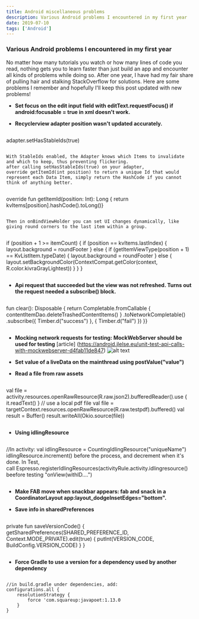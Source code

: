 ```yaml
---
title: Android miscellaneous problems
description: Various Android problems I encountered in my first year
date: 2019-07-10
tags: ['Android']
---
```


### Various Android problems I encountered in my first year

No matter how many tutorials you watch or how many lines of code you read, nothing gets you to learn faster than just build an app and encounter all kinds of problems while doing so. After one year, I have had my fair share of pulling hair and stalking StackOverflow for solutions. Here are some problems I remember and hopefully I'll keep this post updated with new problems!

* **Set focus on the edit input field with editText.requestFocus() if android:focusable = true in xml doesn't work.**

* **Recyclerview adapter position wasn't updated accurately.**
>```
adapter.setHasStableIds(true)
> ```
    With StableIds enabled, the Adapter knows which Items to invalidate and which to keep, thus preventing flickering.
    after calling setHasStableIds(true) on your adapter, override getItemId(int position) to return a unique Id that would represent each Data Item, simply return the HashCode if you cannot think of anything better.

> ```
override fun getItemId(position: Int): Long {    return kvItems[position].hashCode().toLong()}
> ```
    Then in onBindViewHolder you can set UI changes dynamically, like giving round corners to the last item within a group.

> ```
if (position + 1 >= itemCount) {
    if (position == kvItems.lastIndex) {
        layout.background = roundFooter
    } else {
        if (getItemViewType(position + 1) == KvListItem.typeDate) {
            layout.background = roundFooter
            } else {
                layout.setBackgroundColor(ContextCompat.getColor(context, R.color.kivraGrayLightest))
            }
    }
}
> ```

* **Api request that succeeded but the view was not refreshed. Turns out the request needed a subscribe() block.**
> ```
fun clear(): Disposable {
    return Completable.fromCallable {
        contentItemDao.deleteTrashedContentItems()
        }
        .toNetworkCompletable()
        .subscribe({ Timber.d("success") }, { Timber.d("fail") })
        }}
> ```
* **Mocking network requests for testing: MockWebServer should be used for testing** [article] (https://android.jlelse.eu/unit-test-api-calls-with-mockwebserver-d4fab11de847)
![alt text](https://s3.amazonaws.com/8silo.penzu.com/photos/5209199/big/Screen_Shot_2019-04-11_at_09.25.22.png?1554967551)

* **Set value of a liveData on the mainthread using postValue("value")**
* **Read a file from raw assets**
> ```
val file = activity.resources.openRawResource(R.raw.json2).bufferedReader().use { it.readText() }
// use a local pdf file
val file = targetContext.resources.openRawResource(R.raw.testpdf).buffered()
val result = Buffer()
result.writeAll(Okio.source(file))
> ```
* **Using idlingResource**
> ```
//In activity:
val idlingResource = CountingIdlingResource("uniqueName")
idlingResource.increment() before the process, and decrement when it's done.
In Test, call Espresso.registerIdlingResources(activityRule.activity.idlingresource() beefore testing "onView(withID....")
> ```
* **Make FAB move when snackbar appears: fab and snack in a CoordinatorLayout app:layout_dodgeInsetEdges="bottom".**

* **Save info in sharedPreferences**
>```
private fun saveVersionCode() {
    getSharedPreferences(SHARED_PREFERENCE_ID, Context.MODE_PRIVATE).edit(true) {
        putInt(VERSION_CODE, BuildConfig.VERSION_CODE)
        }
}
>```

* **Force Gradle to use a version for a dependency used by another dependency**
>```
    //in build.gradle under dependencies, add:
    configurations.all {
        resolutionStrategy {
            force 'com.squareup:javapoet:1.13.0
        }
    }
>```